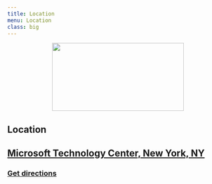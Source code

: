 ```yaml
---
title: Location
menu: Location
class: big
---
```


<img src="http://dynamicinfradays.org/img/logo.png" height="155" width="300" style="margin-left:auto;margin-right:auto;display:block">

## Location

<div style="margin-top: 15px;" />

## [Microsoft Technology Center, New York, NY](https://www.microsoft.com/en-us/mtc/locations/newyork.aspx)
### [Get directions](https://www.google.com/maps/dir//Microsoft+Technology+Center,+640+8th+Ave,+New+York,+NY+10019,+United+States/@40.75672,-73.9896509,17z/data=!4m12!1m3!3m2!1s0x0:0xcb6b70d1bb597301!2sMicrosoft+Technology+Center!4m7!1m0!1m5!1m1!1s0x89c25856e81cdc7d:0xcb6b70d1bb597301!2m2!1d-73.9896509!2d40.75672)
